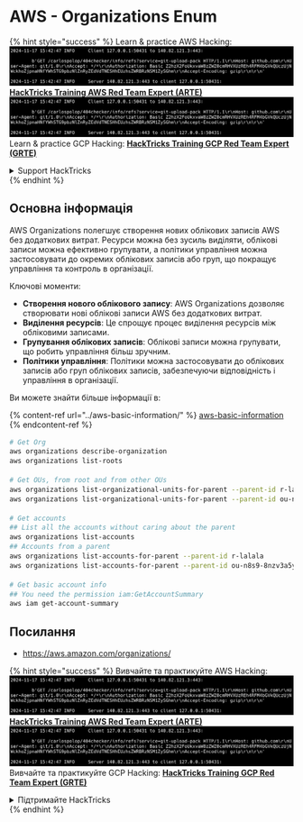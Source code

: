 # AWS - Organizations Enum

{% hint style="success" %}
Learn & practice AWS Hacking:<img src="../../../.gitbook/assets/image (1).png" alt="" data-size="line">[**HackTricks Training AWS Red Team Expert (ARTE)**](https://training.hacktricks.xyz/courses/arte)<img src="../../../.gitbook/assets/image (1).png" alt="" data-size="line">\
Learn & practice GCP Hacking: <img src="../../../.gitbook/assets/image (2).png" alt="" data-size="line">[**HackTricks Training GCP Red Team Expert (GRTE)**<img src="../../../.gitbook/assets/image (2).png" alt="" data-size="line">](https://training.hacktricks.xyz/courses/grte)

<details>

<summary>Support HackTricks</summary>

* Check the [**subscription plans**](https://github.com/sponsors/carlospolop)!
* **Join the** 💬 [**Discord group**](https://discord.gg/hRep4RUj7f) or the [**telegram group**](https://t.me/peass) or **follow** us on **Twitter** 🐦 [**@hacktricks\_live**](https://twitter.com/hacktricks\_live)**.**
* **Share hacking tricks by submitting PRs to the** [**HackTricks**](https://github.com/carlospolop/hacktricks) and [**HackTricks Cloud**](https://github.com/carlospolop/hacktricks-cloud) github repos.

</details>
{% endhint %}

## Основна інформація

AWS Organizations полегшує створення нових облікових записів AWS без додаткових витрат. Ресурси можна без зусиль виділяти, облікові записи можна ефективно групувати, а політики управління можна застосовувати до окремих облікових записів або груп, що покращує управління та контроль в організації.

Ключові моменти:

* **Створення нового облікового запису**: AWS Organizations дозволяє створювати нові облікові записи AWS без додаткових витрат.
* **Виділення ресурсів**: Це спрощує процес виділення ресурсів між обліковими записами.
* **Групування облікових записів**: Облікові записи можна групувати, що робить управління більш зручним.
* **Політики управління**: Політики можна застосовувати до облікових записів або груп облікових записів, забезпечуючи відповідність і управління в організації.

Ви можете знайти більше інформації в:

{% content-ref url="../aws-basic-information/" %}
[aws-basic-information](../aws-basic-information/)
{% endcontent-ref %}
```bash
# Get Org
aws organizations describe-organization
aws organizations list-roots

# Get OUs, from root and from other OUs
aws organizations list-organizational-units-for-parent --parent-id r-lalala
aws organizations list-organizational-units-for-parent --parent-id ou-n8s9-8nzv3a5y

# Get accounts
## List all the accounts without caring about the parent
aws organizations list-accounts
## Accounts from a parent
aws organizations list-accounts-for-parent --parent-id r-lalala
aws organizations list-accounts-for-parent --parent-id ou-n8s9-8nzv3a5y

# Get basic account info
## You need the permission iam:GetAccountSummary
aws iam get-account-summary
```
## Посилання

* https://aws.amazon.com/organizations/

{% hint style="success" %}
Вивчайте та практикуйте AWS Hacking:<img src="../../../.gitbook/assets/image (1).png" alt="" data-size="line">[**HackTricks Training AWS Red Team Expert (ARTE)**](https://training.hacktricks.xyz/courses/arte)<img src="../../../.gitbook/assets/image (1).png" alt="" data-size="line">\
Вивчайте та практикуйте GCP Hacking: <img src="../../../.gitbook/assets/image (2).png" alt="" data-size="line">[**HackTricks Training GCP Red Team Expert (GRTE)**<img src="../../../.gitbook/assets/image (2).png" alt="" data-size="line">](https://training.hacktricks.xyz/courses/grte)

<details>

<summary>Підтримайте HackTricks</summary>

* Перевірте [**плани підписки**](https://github.com/sponsors/carlospolop)!
* **Приєднуйтесь до** 💬 [**групи Discord**](https://discord.gg/hRep4RUj7f) або [**групи telegram**](https://t.me/peass) або **слідкуйте** за нами в **Twitter** 🐦 [**@hacktricks\_live**](https://twitter.com/hacktricks\_live)**.**
* **Діліться хакерськими трюками, надсилаючи PR до** [**HackTricks**](https://github.com/carlospolop/hacktricks) та [**HackTricks Cloud**](https://github.com/carlospolop/hacktricks-cloud) репозиторіїв на github.

</details>
{% endhint %}
